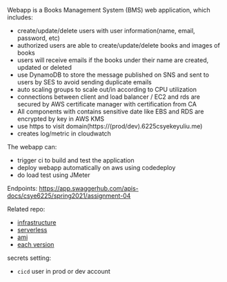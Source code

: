 Webapp is a Books Management System (BMS) web application, which includes:
- create/update/delete users with user information(name, email, password, etc)
- authorized users are able to create/update/delete books and images of books
- users will receive emails if the books under their name are created, updated or deleted
- use DynamoDB to store the message published on SNS and sent to users by SES to avoid sending duplicate emails
- auto scaling groups to scale out/in according to CPU utilization
- connections between client and load balancer / EC2 and rds are secured by AWS certificate manager with certification from CA 
- All components with contains sensitive date like EBS and RDS are encrypted by key in AWS KMS
- use https to visit domain(https://(prod/dev).6225csyekeyuliu.me)
- creates log/metric in cloudwatch

The webapp can:
- trigger ci to build and test the application
- deploy webapp automatically on aws using codedeploy
- do load test using JMeter

Endpoints:
https://app.swaggerhub.com/apis-docs/csye6225/spring2021/assignment-04

Related repo:
- [infrastructure](https://github.com/liukeyu-spring2021/prod.git)
- [serverless](https://github.com/liukeyu-spring2021/serverless.git)
- [ami](https://github.com/liukeyu-spring2021/ami)
- [each version](https://github.com/KeyuLiu-NEU/webapp-1.git)

secrets setting:
- `cicd` user in prod or dev account
